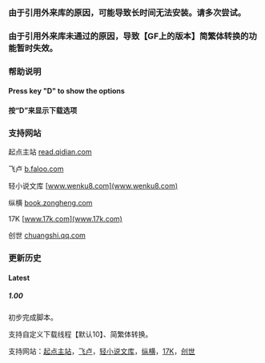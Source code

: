 ### 由于引用外来库的原因，可能导致长时间无法安装。请多次尝试。

### 由于引用外来库未通过的原因，导致【GF上的版本】简繁体转换的功能暂时失效。

### 帮助说明

#### Press key "D" to show the options

#### 按“D”来显示下载选项

### 支持网站

起点主站 [read.qidian.com](read.qidian.com)

飞卢 [b.faloo.com](b.faloo.com)

轻小说文库 [www.wenku8.com](www.wenku8.com)

纵横 [book.zongheng.com](book.zongheng.com)

17K [www.17k.com](www.17k.com)

创世 [chuangshi.qq.com](chuangshi.qq.com)

### 更新历史

#### Latest

##### 1.00

初步完成脚本。

支持自定义下载线程【默认10】、简繁体转换。

支持网站：[起点主站](read.qidian.com)，[飞卢](b.faloo.com)，[轻小说文库](www.wenku8.com)，[纵横](book.zongheng.com)，[17K](www.17k.com)，[创世](chuangshi.qq.com)
